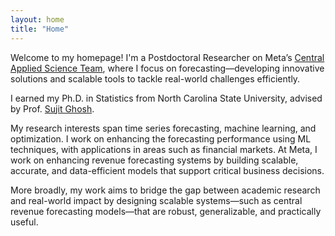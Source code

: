 ```yaml
---
layout: home
title: "Home"
---
```

Welcome to my homepage! I'm a Postdoctoral Researcher on Meta’s [Central Applied Science Team](https://research.facebook.com/teams/cas/), where I focus on forecasting—developing innovative solutions and scalable tools to tackle real-world challenges efficiently.

I earned my Ph.D. in Statistics from North Carolina State University, advised by Prof. [Sujit Ghosh](https://www4.stat.ncsu.edu/~ghosh/). 

My research interests span time series forecasting, machine learning, and optimization. I work on enhancing the forecasting performance using ML techniques, with applications in areas such as financial markets. At Meta, I work on enhancing revenue forecasting systems by building scalable, accurate, and data-efficient models that support critical business decisions. 

More broadly, my work aims to bridge the gap between academic research and real-world impact by designing scalable systems—such as central revenue forecasting models—that are robust, generalizable, and practically useful.



